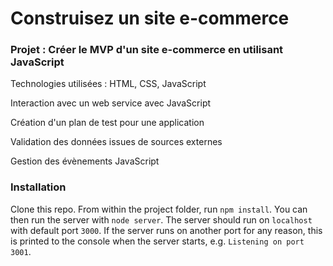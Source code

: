 # Construisez un site e-commerce #

### Projet : Créer le MVP d'un site e-commerce en utilisant JavaScript ###

Technologies utilisées : HTML, CSS, JavaScript

Interaction avec un web service avec JavaScript

Création d'un plan de test pour une application

Validation des données issues de sources externes

Gestion des évènements JavaScript


### Installation ###

Clone this repo. From within the project folder, run `npm install`. You can then run the server with `node server`. 
The server should run on `localhost` with default port `3000`. If the
server runs on another port for any reason, this is printed to the
console when the server starts, e.g. `Listening on port 3001`.
